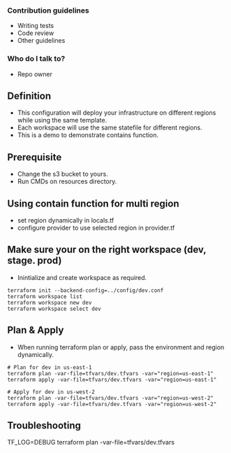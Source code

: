 ### Contribution guidelines ###
* Writing tests
* Code review
* Other guidelines

### Who do I talk to? ###
* Repo owner 

## Definition
- This configuration will deploy your infrastructure on different regions while using the same template.
- Each workspace will use the same statefile for different regions. 
- This is a demo to demonstrate contains function.

## Prerequisite
- Change the s3 bucket to yours.
- Run CMDs on resources directory.

## Using contain function for multi region
- set region dynamically in locals.tf
- configure provider to use selected region in provider.tf

## Make sure your on the right workspace (dev, stage. prod)
- Inintialize and create workspace as required.
```
terraform init --backend-config=../config/dev.conf
terraform workspace list
terraform workspace new dev
terraform workspace select dev
```

## Plan & Apply
- When running terraform plan or apply, pass the environment and region dynamically.
```
# Plan for dev in us-east-1
terraform plan -var-file=tfvars/dev.tfvars -var="region=us-east-1"
terraform apply -var-file=tfvars/dev.tfvars -var="region=us-east-1"

# Apply for dev in us-west-2
terraform plan -var-file=tfvars/dev.tfvars -var="region=us-west-2"
terraform apply -var-file=tfvars/dev.tfvars -var="region=us-west-2"
```

## Troubleshooting
TF_LOG=DEBUG terraform plan -var-file=tfvars/dev.tfvars

